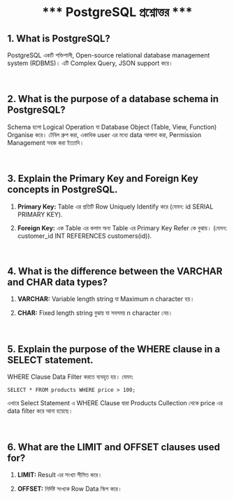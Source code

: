 

<h1 align="center">*** PostgreSQL প্রশ্নোত্তর ***</h1>


## 1. What is PostgreSQL?
PostgreSQL একটি শক্তিশালী, Open-source relational database management system (RDBMS)। এটি Complex Query, JSON support করে।

<br />

## 2. What is the purpose of a database schema in PostgreSQL?
Schema হলো Logical Operation যা Database Object (Table, View, Function) Organise করে। টেবিল গ্রুপ করা, একাধিক user এর মধ্যে data আলাদা করা, Permission Management সহজ করা ইত্যাদি।


<br />

## 3. Explain the Primary Key and Foreign Key concepts in PostgreSQL.
1. **Primary Key:** Table এর প্রতিটি Row Uniquely Identify করে (যেমন: id SERIAL PRIMARY KEY).

2. **Foreign Key:** এক Table এর কলাম অন্য Table এর Primary Key Refer কে বুঝায়। (যেমন: customer_id INT REFERENCES customers(id)).

<br />

## 4. What is the difference between the VARCHAR and CHAR data types?
1. **VARCHAR:** Variable length string যা Maximum  n character হয়।

2. **CHAR:** Fixed length string বুঝায় যা সবসময় n character নেয়।

<br />

## 5. Explain the purpose of the WHERE clause in a SELECT statement.
WHERE Clause Data Filter করতে ব্যবহৃত হয়। যেমন: 
```
SELECT * FROM products WHERE price > 100;
```
এখারে Select Statement এ  WHERE Clause দ্বারা Products Cullection থেকে price এর data filter করে আনা হয়েছে।

<br />

## 6. What are the LIMIT and OFFSET clauses used for?
1. **LIMIT:** Result এর সংখ্যা সীমিত করে।

2. **OFFSET:** নির্দিষ্ট সংখ্যক Row Data স্কিপ করে।
